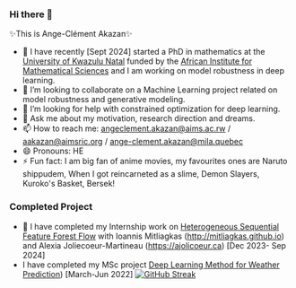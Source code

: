 ### Hi there 👋
✨This is Ange-Clément Akazan✨
<!-- **AngeClementAkazan/AngeClementAkazan** is a ✨ _special_ ✨ repository because its `README.md` (this file) appears on your GitHub profile. -->

<!-- Here are some ideas to get you started: -->
- 🌱 I have recently [Sept 2024] started a PhD in mathematics at the [University of Kwazulu Natal](https://ukzn.ac.za) funded by the [African Institute for Mathematical Sciences](https://aims.ac.rw) and  I am working on model robustness in deep learning.
- 👯 I’m looking to collaborate on a Machine Learning project related on model robustness and generative modeling.
- 🤔 I’m looking for help with constrained optimization for deep learning.
- 💬 Ask me about my motivation, research direction and dreams.
- 📫 How to reach me: angeclement.akazan@aims.ac.rw / aakazan@aimsric.org / ange-clement.akazan@mila.quebec
- 😄 Pronouns: HE
- ⚡ Fun fact: I am big fan of anime movies, my favourites ones are Naruto shippudem, When I got reincarneted as a slime, Demon Slayers, Kuroko's Basket, Bersek!
### Completed Project
- 🔭 I have completed my Internship work on [Heterogeneous Sequential Feature Forest Flow](https://arxiv.org/abs/2410.15516)  with  Ioannis Mitliagkas (http://mitliagkas.github.io) and Alexia Joliecoeur-Martineau (https://ajolicoeur.ca) [Dec 2023- Sep 2024]
- I have completed my MSc project [Deep Learning Method for Weather Prediction](https://www.researchgate.net/publication/376809738_Deep_Learning_Methods_for_Weather_Prediction)) [March-Jun 2022]
[![GitHub Streak](https://streak-stats.demolab.com/?user=AngeClementAkazan)](https://git.io/streak-stats)












